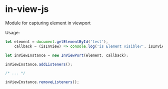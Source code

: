 # in-view-js
Module for capturing element in viewport

Usage:

```javascript
let element = document.getElementById('test'),
    callback = (isInView) => console.log('is Element visible?', isInView);

let inViewInstance = new InViewPort(element, callback);

inViewInstance.addListeners();

/* ... */

inViewInstance.removeListeners();
```